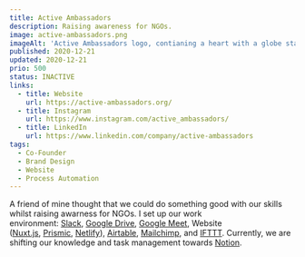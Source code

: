 ```yaml
---
title: Active Ambassadors
description: Raising awareness for NGOs.
image: active-ambassadors.png
imageAlt: 'Active Ambassadors logo, contianing a heart with a globe stating: Active-Ambassadory - we care.'
published: 2020-12-21
updated: 2020-12-21
prio: 500
status: INACTIVE
links:
  - title: Website
    url: https://active-ambassadors.org/
  - title: Instagram
    url: https://www.instagram.com/active_ambassadors/
  - title: LinkedIn
    url: https://www.linkedin.com/company/active-ambassadors
tags:
  - Co-Founder
  - Brand Design
  - Website
  - Process Automation
---
```


A friend of mine thought that we could do something good with our skills whilst raising awarness for NGOs. I set up our work environment: [Slack](https://slack.com/intl/en-de/), [Google Drive](https://www.google.com/intl/en_in/drive/), [Google Meet](https://meet.google.com/), Website ([Nuxt.js](https://nuxtjs.org/), [Prismic](https://prismic.io/), [Netlify](https://www.netlify.com/)), [Airtable](https://airtable.com/), [Mailchimp](https://mailchimp.com/), and [IFTTT](https://ifttt.com/). Currently, we are shifting our knowledge and task management towards [Notion](https://www.notion.so/).
